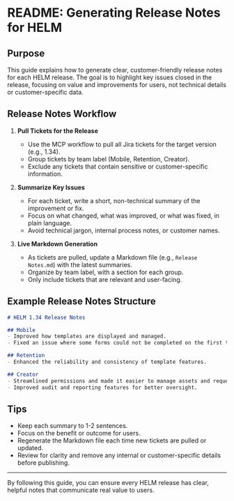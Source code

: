 # README: Generating Release Notes for HELM

## Purpose
This guide explains how to generate clear, customer-friendly release notes for each HELM release. The goal is to highlight key issues closed in the release, focusing on value and improvements for users, not technical details or customer-specific data.

## Release Notes Workflow
1. **Pull Tickets for the Release**
   - Use the MCP workflow to pull all Jira tickets for the target version (e.g., 1.34).
   - Group tickets by team label (Mobile, Retention, Creator).
   - Exclude any tickets that contain sensitive or customer-specific information.

2. **Summarize Key Issues**
   - For each ticket, write a short, non-technical summary of the improvement or fix.
   - Focus on what changed, what was improved, or what was fixed, in plain language.
   - Avoid technical jargon, internal process notes, or customer names.

3. **Live Markdown Generation**
   - As tickets are pulled, update a Markdown file (e.g., `Release Notes.md`) with the latest summaries.
   - Organize by team label, with a section for each group.
   - Only include tickets that are relevant and user-facing.

## Example Release Notes Structure
```markdown
# HELM 1.34 Release Notes

## Mobile
- Improved how templates are displayed and managed.
- Fixed an issue where some forms could not be completed on the first try.

## Retention
- Enhanced the reliability and consistency of template features.

## Creator
- Streamlined permissions and made it easier to manage assets and requests.
- Improved audit and reporting features for better oversight.
```

## Tips
- Keep each summary to 1-2 sentences.
- Focus on the benefit or outcome for users.
- Regenerate the Markdown file each time new tickets are pulled or updated.
- Review for clarity and remove any internal or customer-specific details before publishing.

---

By following this guide, you can ensure every HELM release has clear, helpful notes that communicate real value to users.